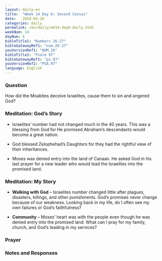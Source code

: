```yaml
---
layout: daily-en
title:  "Week 14 Day 6: Second Census"
date:   2018-04-28
categories: daily
permalink: /en/daily/wk14-day6-daily.html
weekNum: 14
dayNum: 6
bibleTitle1: "Numbers 26-27"
bibleGatewayRef1: "num.26-27"
youVersionRef1: "NUM.26"
bibleTitle2: "Psalm 97"
bibleGatewayRef2: "ps.97"
youVersionRef2: "PSA.97"
language: English
---
```


### Question
How did the Moabites deceive Israelites, cause them to sin and angered God?

### Meditation: God’s Story
+ Israelites’ number had not changed much in the 40 years. This was a blessing from God for He promised Abraham’s descendants would become a great nation.

+ God blessed Zelophehad’s Daughters for they had the rightful view of their inheritances.

+ Moses was denied entry into the land of Canaan. He asked God in his last prayer for a new leader who would lead the Israelites into the promised land.

### Meditation: My Story
+ **Walking with God** – Israelites number changed little after plagues, disasters, killings, and other punishments. God’s promises never change because of our weakness. Looking back in my life, do I often see my own failures or God’s faithfulness?

+ **Community** – Moses’ heart was with the people even though he was denied entry into the promised land. What can I pray for my family, church, and God’s leading in my services?

### Prayer

### Notes and Responses


<p>
